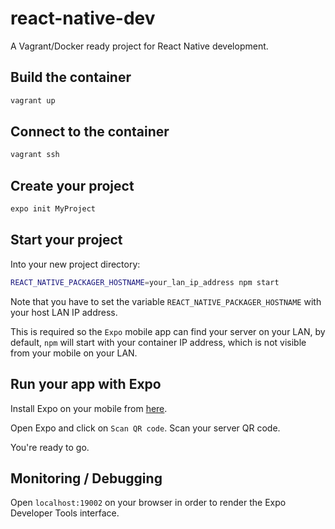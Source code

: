 # react-native-dev

A Vagrant/Docker ready project for React Native development.

## Build the container

```sh
vagrant up
```

## Connect to the container

```sh
vagrant ssh
```

## Create your project

```sh
expo init MyProject
```

## Start your project

Into your new project directory:

```sh
REACT_NATIVE_PACKAGER_HOSTNAME=your_lan_ip_address npm start
```

Note that you have to set the variable `REACT_NATIVE_PACKAGER_HOSTNAME`
with your host LAN IP address.

This is required so the `Expo` mobile app can find your server on your LAN,
by default, `npm` will start with your container IP address, which is not visible from your mobile on your LAN.

## Run your app with Expo

Install Expo on your mobile from [here](https://play.google.com/store/apps/details?id=host.exp.exponent).

Open Expo and click on `Scan QR code`. Scan your server QR code.

You're ready to go.

## Monitoring / Debugging

Open `localhost:19002` on your browser in order to render the Expo Developer Tools interface.
